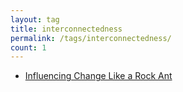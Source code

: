 ```yaml
---
layout: tag
title: interconnectedness
permalink: /tags/interconnectedness/
count: 1
---
```


- [Influencing Change Like a Rock Ant](https://getoutofmybakery.github.io/posts/influencing-change-like-a-rock-ant/)
